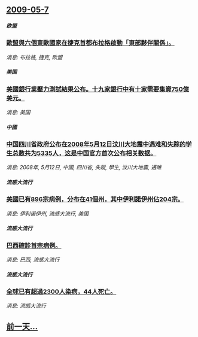 ## [2009-05-7](/news/2009/05/7/index.md)

##### 欧盟
### [歐盟與六個東歐國家在捷克首都布拉格啟動「東部夥伴關係」。](/news/2009/05/7/歐盟與六個東歐國家在捷克首都布拉格啟動-東部夥伴關係.md)
_消息: 布拉格, 捷克, 欧盟_

##### 美国
### [美國銀行業壓力測試結果公布。十九家銀行中有十家需要集資750億美元。](/news/2009/05/7/美國銀行業壓力測試結果公布-十九家銀行中有十家需要集資750億美元.md)
_消息: 美国_

##### 中國
### [中国四川省政府公布在2008年5月12日汶川大地震中遇难和失踪的学生总数共为5335人，这是中国官方首次公布相关数据。](/news/2009/05/7/中国四川省政府公布在2008年5月12日汶川大地震中遇难和失踪的学生总数共为5335人-这是中国官方首次公布相关数据.md)
_消息: 2008年, 5月12日, 中國, 四川省, 失蹤, 學生, 汶川大地震, 遇难_

##### 流感大流行
### [美國已有896宗病例，分布在41個州，其中伊利諾伊州佔204宗。](/news/2009/05/7/美國已有896宗病例-分布在41個州-其中伊利諾伊州佔204宗.md)
_消息: 伊利诺伊州, 流感大流行, 美国_

##### 流感大流行
### [巴西確診首宗病例。](/news/2009/05/7/巴西確診首宗病例.md)
_消息: 巴西, 流感大流行_

##### 流感大流行
### [全球已有超過2300人染病，44人死亡。](/news/2009/05/7/全球已有超過2300人染病-44人死亡.md)
_消息: 流感大流行_

## [前一天...](/news/2009/05/6/index.md)

